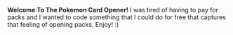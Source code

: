 **Welcome To The Pokemon Card Opener!** 
I was tired of having to pay for packs and I wanted to code something that I could do for free that captures that feeling of opening packs. 
Enjoy! :)
